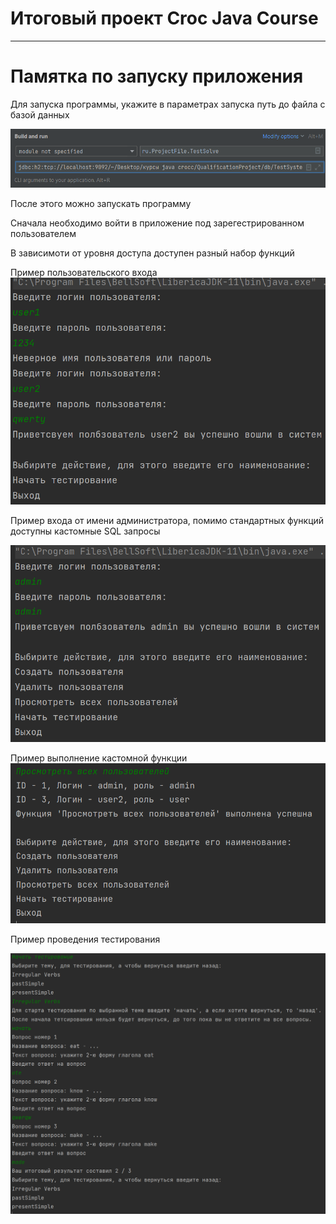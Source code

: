 # Итоговый проект Croc Java Course

---

# Памятка по запуску приложения
 
Для запуска программы, укажите в параметрах запуска путь до файла с базой данных

![](images/5.png)

После этого можно запускать программу

Сначала необходимо войти в приложение под зарегестрированном пользователем

В зависимоти от уровня доступа доступен разный набор функций

Пример пользовательского входа
![](images/1.png)

Пример входа от имени администратора,
помимо стандартных функций доступны кастомные SQL запросы

![](images/2.png)

Пример выполнение кастомной функции
![](images/3.png)

Пример проведения тестирования

![](images/4.png)
